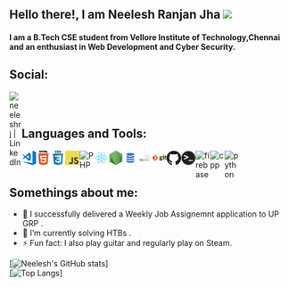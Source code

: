 ## Hello there!, I am Neelesh Ranjan Jha <img src="https://raw.githubusercontent.com/MartinHeinz/MartinHeinz/master/wave.gif" width="30px">

#### I am a B.Tech CSE student from Vellore Institute of Technology,Chennai and an enthusiast in Web Development and Cyber Security.

## Social:

<!-- [![LinkedIn](https://img.shields.io/badge/-LinkedIn-informational?style=flat-square&logo=linkedIn&logoColor=&color=black)](https://www.linkedin.com/in/neelesh-ranjan-jha-ab84071a3/)
[![Instagram](https://img.shields.io/badge/-Instagram-informational?style=flat-square&logo=instagram&logoColor=&color=black)](https://www.instagram.com/neeleshrjha/) -->

[<img align="left" alt="neeleshrj | LinkedIn" width="22px" src="https://cdn.jsdelivr.net/npm/simple-icons@v3/icons/linkedin.svg" />][linkedin]


<br />
<br />

## Languages and Tools:

<img align="left" alt="Visual Studio Code" width="26px" src="https://raw.githubusercontent.com/github/explore/80688e429a7d4ef2fca1e82350fe8e3517d3494d/topics/visual-studio-code/visual-studio-code.png" />
<img align="left" alt="HTML5" width="26px" src="https://raw.githubusercontent.com/github/explore/80688e429a7d4ef2fca1e82350fe8e3517d3494d/topics/html/html.png" />
<img align="left" alt="CSS3" width="26px" src="https://raw.githubusercontent.com/github/explore/80688e429a7d4ef2fca1e82350fe8e3517d3494d/topics/css/css.png" />
<img align="left" alt="JavaScript" width="26px" src="https://raw.githubusercontent.com/github/explore/80688e429a7d4ef2fca1e82350fe8e3517d3494d/topics/javascript/javascript.png" />
<img align="left" alt="PHP" width="26px" src="https://raw.githubusercontent.com/jmnote/z-icons/master/svg/php.svg" />
<img align="left" alt="React" width="26px" src="https://raw.githubusercontent.com/github/explore/80688e429a7d4ef2fca1e82350fe8e3517d3494d/topics/react/react.png" />
<img align="left" alt="Node.js" width="26px" src="https://raw.githubusercontent.com/github/explore/80688e429a7d4ef2fca1e82350fe8e3517d3494d/topics/nodejs/nodejs.png" />
<img align="left" alt="SQL" width="26px" src="https://raw.githubusercontent.com/github/explore/80688e429a7d4ef2fca1e82350fe8e3517d3494d/topics/sql/sql.png" />
<img align="left" alt="MySQL" width="26px" src="https://raw.githubusercontent.com/github/explore/80688e429a7d4ef2fca1e82350fe8e3517d3494d/topics/mysql/mysql.png" />
<img align="left" alt="Git" width="26px" src="https://raw.githubusercontent.com/github/explore/80688e429a7d4ef2fca1e82350fe8e3517d3494d/topics/git/git.png" />
<img align="left" alt="GitHub" width="26px" src="https://raw.githubusercontent.com/github/explore/78df643247d429f6cc873026c0622819ad797942/topics/github/github.png" />
<img align="left" alt="Terminal" width="26px" src="https://raw.githubusercontent.com/github/explore/80688e429a7d4ef2fca1e82350fe8e3517d3494d/topics/terminal/terminal.png" />
<img align="left" alt="firebase" width="26px" src="https://cdn4.iconfinder.com/data/icons/google-i-o-2016/512/google_firebase-2-128.png" />
<img align="left" alt="cpp" width="26px" src="https://i.imgur.com/Ao2P8iG.png" />
<img align="left" alt="python" width="26px" src="https://github.com/jalbertsr/logo-badge-images/blob/master/img/rsz_python.png?raw=true" />


<br />
<br />

## Somethings about me:
- 🔭 I successfully delivered a Weekly Job Assignemnt application to UP GRP .
- 🌱 I’m currently solving HTBs .
- ⚡ Fun fact: I also play guitar and regularly play on Steam.



[linkedin]: https://www.linkedin.com/in/neelesh-ranjan-jha-ab84071a3

[![Neelesh's GitHub stats](https://github-readme-stats.vercel.app/api?username=neeleshrj&theme=onedark&count_private=true&show_icons=true)]
<br />
[![Top Langs](https://github-readme-stats.vercel.app/api/top-langs/?username=neeleshrj&langs_count=10&layout=compact)]



<!--
**neeleshrj/neeleshrj** is a ✨ _special_ ✨ repository because its `README.md` (this file) appears on your GitHub profile.-->

